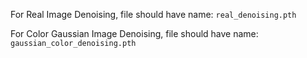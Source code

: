 For Real Image Denoising, file should have name: ```real_denoising.pth```

For Color Gaussian Image Denoising, file should have name: ```gaussian_color_denoising.pth```